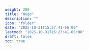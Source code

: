 ```yaml
---
weight: 300
title: "Hugo"
description: ""
icon: "folder"
date: "2025-10-31T15:27:41-06:00"
lastmod: "2025-10-31T15:27:41-06:00"
draft: false
toc: true
---
```

